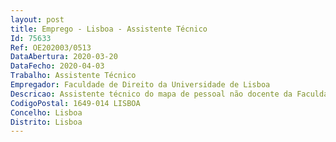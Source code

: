 ```yaml
--- 
layout: post
title: Emprego - Lisboa - Assistente Técnico
Id: 75633
Ref: OE202003/0513
DataAbertura: 2020-03-20
DataFecho: 2020-04-03
Trabalho: Assistente Técnico
Empregador: Faculdade de Direito da Universidade de Lisboa
Descricao: Assistente técnico do mapa de pessoal não docente da Faculdade de Direito da Universidade de Lisboa, para o Gabinete de Apoio à Gestão (Manutenção)
CodigoPostal: 1649-014 LISBOA
Concelho: Lisboa
Distrito: Lisboa
--- 
```

